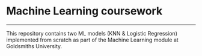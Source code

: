 # Machine Learning coursework
***

This repository contains two ML models (KNN & Logistic Regression) implemented from scratch as part of the Machine Learning module at Goldsmiths University.
